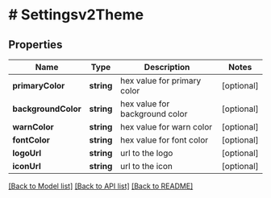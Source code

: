 # # Settingsv2Theme

## Properties

Name | Type | Description | Notes
------------ | ------------- | ------------- | -------------
**primaryColor** | **string** | hex value for primary color | [optional]
**backgroundColor** | **string** | hex value for background color | [optional]
**warnColor** | **string** | hex value for warn color | [optional]
**fontColor** | **string** | hex value for font color | [optional]
**logoUrl** | **string** | url to the logo | [optional]
**iconUrl** | **string** | url to the icon | [optional]

[[Back to Model list]](../../README.md#models) [[Back to API list]](../../README.md#endpoints) [[Back to README]](../../README.md)
